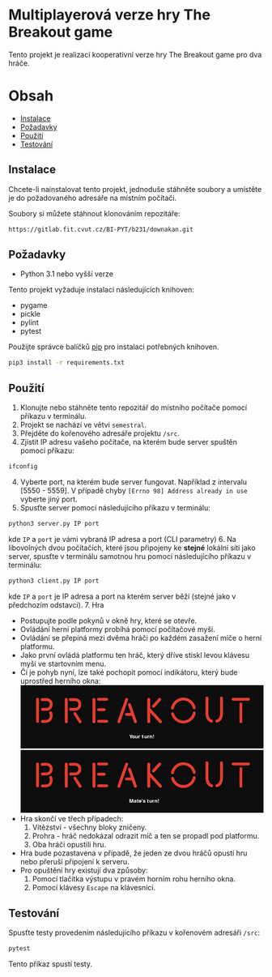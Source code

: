 # Multiplayerová verze hry The Breakout game

Tento projekt je realizací kooperativní verze hry The Breakout game pro dva hráče.

# Obsah

- [Instalace](#instalace)
- [Požadavky](#požadavky)
- [Použití](#použití)
- [Testování](#testování)


## Instalace

Chcete-li nainstalovat tento projekt, jednoduše stáhněte soubory a umístěte je do požadovaného adresáře na místním počítači.

Soubory si můžete stáhnout klonováním repozitáře:
```bash
https://gitlab.fit.cvut.cz/BI-PYT/b231/downakan.git
```


## Požadavky

- Python 3.1 nebo vyšší verze

Tento projekt vyžaduje instalaci následujících knihoven:

- pygame
- pickle
- pylint
- pytest

Použijte správce balíčků [pip](https://pip.pypa.io/en/stable/) pro instalaci potřebných knihoven.
```bash
pip3 install -r requirements.txt
```


## Použití

1. Klonujte nebo stáhněte tento repozitář do místního počítače pomocí příkazu v terminálu.
2. Projekt se nachází ve větvi `semestral`.
2. Přejděte do kořenového adresáře projektu `/src`.
3. Zjistit IP adresu vašeho počítače, na kterém bude server spuštěn pomocí příkazu:
```bash
ifconfig
```
4. Vyberte port, na kterém bude server fungovat. Například z intervalu [5550 - 5559]. V případě chyby `[Errno 98] Address already in use` vyberte jiný port.
5. Spusťte server pomocí následujícího příkazu v terminálu:
```bash
python3 server.py IP port
```
kde `IP` a `port` je vámi vybraná IP adresa a port (CLI parametry)
6. Na libovolných dvou počítačích, které jsou připojeny ke **stejné** lokální síti jako server, spusťte v terminálu samotnou hru pomocí následujícího příkazu v terminálu:
```bash
python3 client.py IP port
```
kde `IP` a `port` je IP adresa a port na kterém server běží (stejné jako v předchozím odstavci).
7. Hra
   - Postupujte podle pokynů v okně hry, které se otevře.
   - Ovládání herní platformy probíhá pomocí počítačové myši.
   - Ovládání se přepíná mezi dvěma hráči po každém zasažení míče o herní platformu.
   - Jako první ovládá platformu ten hráč, který dříve stiskl levou klávesu myši ve startovním menu.
   - Čí je pohyb nyní, lze také pochopit pomocí indikátoru, který bude uprostřed herního okna:
     ![Turn indikátor](images/turn0.png) 
     ![Turn indikátor](images/turn1.png)
   - Hra skončí ve třech případech:
     1. Vítězství - všechny bloky zničeny.
     2. Prohra - hráč nedokázal odrazit míč a ten se propadl pod platformu.
     3. Oba hráči opustili hru.
   - Hra bude pozastavena v případě, že jeden ze dvou hráčů opustí hru nebo přeruší připojení k serveru.
   - Pro opuštění hry existují dva způsoby:
     1. Pomocí tlačítka výstupu v pravém horním rohu herního okna.
     2. Pomocí klávesy `Escape` na klávesnici.


## Testování

Spusťte testy provedením následujícího příkazu v kořenovém adresáři `/src`:
```bash
pytest
```
Tento příkaz spustí testy.